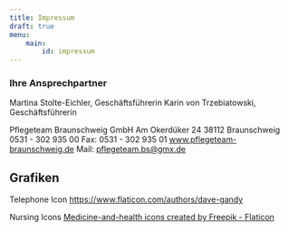```yaml
---
title: Impressum
draft: true
menu:
    main:
        id: impressum
---
```


### Ihre Ansprechpartner
Martina Stolte-Eichler, Geschäftsführerin
Karin von Trzebiatowski, Geschäftsführerin

Pflegeteam Braunschweig GmbH
Am Okerdüker 24
38112 Braunschweig
0531 - 302 935 00
Fax: 0531 - 302 935 01
www.pflegeteam-braunschweig.de
Mail: pflegeteam.bs@gmx.de



## Grafiken

Telephone Icon
https://www.flaticon.com/authors/dave-gandy

Nursing Icons
<a href="https://www.flaticon.com/free-icons/medicine-and-health" title="medicine-and-health icons">Medicine-and-health icons created by Freepik - Flaticon</a>